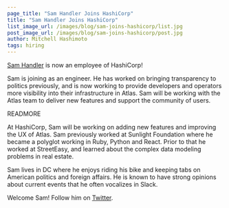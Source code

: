 ```yaml
---
page_title: "Sam Handler Joins HashiCorp"
title: "Sam Handler Joins HashiCorp"
list_image_url: /images/blog/sam-joins-hashicorp/list.jpg
post_image_url: /images/blog/sam-joins-hashicorp/post.jpg
author: Mitchell Hashimoto
tags: hiring
---
```


[Sam Handler](https://github.com/handlers) is now an employee of
HashiCorp!

Sam is joining as an engineer. He has worked on bringing transparency
to politics previously, and is now working to provide developers and
operators more visibility into their infrastructure in Atlas. Sam will
be working with the Atlas team to deliver new features and support
the community of users.

READMORE

At HashiCorp, Sam will be working on adding new features and improving the
UX of Atlas. Sam previously worked at Sunlight Foundation where he became
a polyglot working in Ruby, Python and React. Prior to that he worked at
StreetEasy, and learned about the complex data modeling problems in real
estate.

Sam lives in DC where he enjoys riding his bike and keeping
tabs on American politics and foreign affairs. He is known to have strong
opinions about current events that he often vocalizes in Slack.

Welcome Sam! Follow him on [Twitter](https://twitter.com/samhandler).

